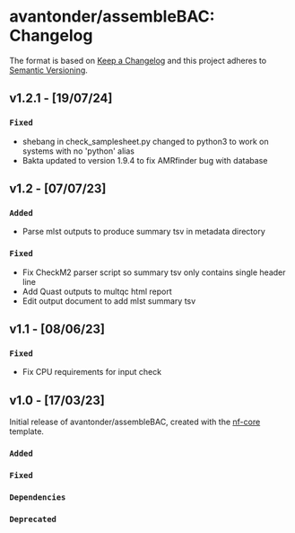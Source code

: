 # avantonder/assembleBAC: Changelog

The format is based on [Keep a Changelog](https://keepachangelog.com/en/1.0.0/)
and this project adheres to [Semantic Versioning](https://semver.org/spec/v2.0.0.html).

## v1.2.1 - [19/07/24]

### `Fixed` 

- shebang in check_samplesheet.py changed to python3 to work on systems with no 'python' alias
- Bakta updated to version 1.9.4 to fix AMRfinder bug with database

## v1.2 - [07/07/23]

### `Added`

- Parse mlst outputs to produce summary tsv in metadata directory

### `Fixed`

- Fix CheckM2 parser script so summary tsv only contains single header line
- Add Quast outputs to multqc html report
- Edit output document to add mlst summary tsv

## v1.1 - [08/06/23]

### `Fixed`

- Fix CPU requirements for input check

## v1.0 - [17/03/23]

Initial release of avantonder/assembleBAC, created with the [nf-core](https://nf-co.re/) template.

### `Added`

### `Fixed`

### `Dependencies`

### `Deprecated`
